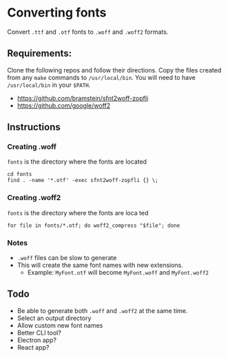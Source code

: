 # Converting fonts

Convert `.ttf` and `.otf` fonts to `.woff` and `.woff2` formats.

## Requirements:

Clone the following repos and follow their directions. Copy the files created from any `make` commands to `/usr/local/bin`. You will need to have `/usr/local/bin` in your `$PATH`.

* https://github.com/bramstein/sfnt2woff-zopfli
* https://github.com/google/woff2

## Instructions


### Creating .woff

`fonts` is the directory where the fonts are located

```
cd fonts
find . -name '*.otf' -exec sfnt2woff-zopfli {} \;
```

### Creating .woff2

`fonts` is the directory where the fonts are loca
ted

```
for file in fonts/*.otf; do woff2_compress "$file"; done
```

### Notes

* `.woff` files can be slow to generate
* This will create the same font names with new extensions.
    * Example: `MyFont.otf` will become `MyFont.woff` and `MyFont.woff2`

## Todo

* Be able to generate both `.woff` and `.woff2` at the same time.
* Select an output directory
* Allow custom new font names
* Better CLI tool?
* Electron app?
* React app?
